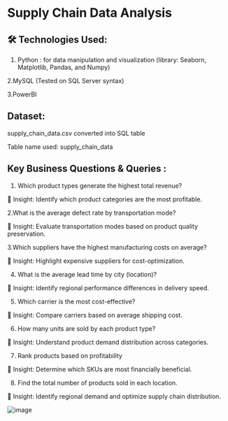 # **Supply Chain Data Analysis**
## 🛠 Technologies Used:
1. Python : for data manipulation and visualization (library: Seaborn, Matplotlib, Pandas, and Numpy)
   
2.MySQL (Tested on SQL Server syntax)

3.PowerBI

## Dataset: 
supply_chain_data.csv converted into SQL table

Table name used: supply_chain_data

## Key Business Questions & Queries :
1. Which product types generate the highest total revenue?
   
📌 Insight: Identify which product categories are the most profitable.

2.What is the average defect rate by transportation mode?

📌 Insight: Evaluate transportation modes based on product quality preservation.

3.Which suppliers have the highest manufacturing costs on average?

📌 Insight: Highlight expensive suppliers for cost-optimization.

4. What is the average lead time by city (location)?
   
📌 Insight: Identify regional performance differences in delivery speed.

5. Which carrier is the most cost-effective?
   
📌 Insight: Compare carriers based on average shipping cost.

6. How many units are sold by each product type?
   
📌 Insight: Understand product demand distribution across categories.

7. Rank products based on profitability
   
📌 Insight: Determine which SKUs are most financially beneficial.

8. Find the total number of products sold in each location.
   
📌 Insight: Identify regional demand and optimize supply chain distribution.


![image](https://github.com/user-attachments/assets/1f87fc3d-eacd-4bad-8aed-24a573b99879)


